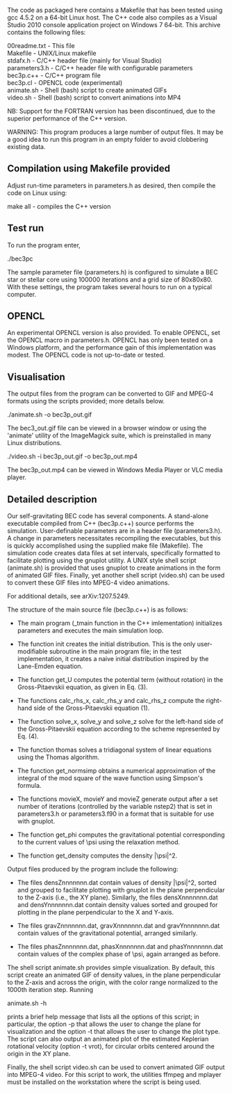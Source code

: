 The code as packaged here contains a Makefile that has been tested
using gcc 4.5.2 on a 64-bit Linux host. The C++ code also compiles
as a Visual Studio 2010 console application project on Windows 7
64-bit. This archive contains the following files:

00readme.txt    - This file  
Makefile        - UNIX/Linux makefile  
stdafx.h        - C/C++ header file (mainly for Visual Studio)  
parameters3.h   - C/C++ header file with configurable parameters  
bec3p.c++       - C/C++ program file  
bec3p.cl        - OPENCL code (experimental)  
animate.sh      - Shell (bash) script to create animated GIFs  
video.sh        - Shell (bash) script to convert animations into MP4  

NB: Support for the FORTRAN version has been discontinued, due to the
superior performance of the C++ version.

WARNING: This program produces a large number of output files. It may
be a good idea to run this program in an empty folder to avoid
clobbering existing data.

Compilation using Makefile provided
-----------------------------------

Adjust run-time parameters in parameters.h as desired,
then compile the code on Linux using:

make all    - compiles the C++ version

Test run
--------
To run the program enter,

  ./bec3pc

The sample parameter file (parameters.h) is configured to simulate
a BEC star or stellar core using 100000 iterations and a grid size
of 80x80x80. With these settings, the program takes several hours
to run on a typical computer.

OPENCL
------

An experimental OPENCL version is also provided. To enable OPENCL,
set the OPENCL macro in parameters.h. OPENCL has only been tested
on a Windows platform, and the performance gain of this implementation
was modest. The OPENCL code is not up-to-date or tested.

Visualisation
-------------

The output files from the program can be converted to GIF and MPEG-4
formats using the scripts provided; more details below.

./animate.sh -o bec3p_out.gif

The bec3_out.gif file can be viewed in a browser window or using the
'animate' utility of the ImageMagick suite, which is preinstalled in
many Linux distributions.

./video.sh -i bec3p_out.gif -o bec3p_out.mp4 

The bec3p_out.mp4 can be viewed in Windows Media Player or VLC media
player.



Detailed description
--------------------

Our self-gravitating BEC code has several components. A stand-alone
executable compiled from C++ (bec3p.c++) source performs the simulation.
User-definable parameters are in a header file (parameters3.h). A change
in parameters necessitates recompiling the executables, but this is
quickly accomplished using the supplied make file (Makefile). The
simulation code creates data files at set intervals, specifically
formatted to facilitate plotting using the gnuplot utility. A UNIX style
shell script (animate.sh) is provided that uses gnuplot to create
animations in the form of animated GIF files. Finally, yet another shell
script (video.sh) can be used to convert these GIF files into MPEG-4
video animations.

For additional details, see arXiv:1207.5249.

The structure of the main source file (bec3p.c++) is as follows:

* The main program (_tmain function in the C++ imlementation)
  initializes parameters and executes the main simulation loop.

* The function init creates the initial distribution. This is the
  only user-modifiable subroutine in the main program file; in the
  test implementation, it creates a naive initial distribution
  inspired by the Lane-Emden equation.

* The function get_U computes the potential term (without rotation) in
  the Gross-Pitaevskii equation, as given in Eq. (3).

* The functions calc_rhs_x, calc_rhs_y and calc_rhs_z compute the
  right-hand side of the Gross-Pitaevskii equation (1).

* The function solve_x, solve_y and solve_z solve for the left-hand side
  of the Gross-Pitaevskii equation according to the scheme represented
  by Eq. (4).

* The function thomas solves a tridiagonal system of linear equations
  using the Thomas algorithm.

* The function get_normsimp obtains a numerical approximation of the
  integral of the mod square of the wave function using Simpson's
  formula.

* The functions movieX, movieY and movieZ generate output after a set
  number of iterations (controlled by the variable nstep2) that is set
  in parameters3.h or parameters3.f90 in a format that is suitable for
  use with gnuplot.

* The function get_phi computes the gravitational potential
  corresponding to the current values of \psi using the relaxation
  method.

* The function get_density computes the density |\psi|^2.


Output files produced by the program include the following:

* The files densZnnnnnnn.dat contain values of density |\psi|^2, sorted
  and grouped to facilitate plotting with gnuplot in the plane
  perpendicular to the Z-axis (i.e., the XY plane). Similarly, the files
  densXnnnnnnn.dat and densYnnnnnnn.dat contain density values sorted
  and grouped for plotting in the plane perpendicular to the X and
  Y-axis.

* The files gravZnnnnnnn.dat, gravXnnnnnnn.dat and gravYnnnnnnn.dat
  contain values of the gravitational potential, arranged similarly.

* The files phasZnnnnnnn.dat, phasXnnnnnnn.dat and phasYnnnnnnn.dat
  contain values of the complex phase of \psi, again arranged as before.


The shell script animate.sh provides simple visualization. By default,
this script create an animated GIF of density values, in the plane
perpendicular to the Z-axis and across the origin, with the color range
normalized to the 1000th iteration step. Running

  animate.sh -h

prints a brief help message that lists all the options of this script;
in particular, the option -p that allows the user to change the plane
for visualization and the option -t that allows the user to change the
plot type. The script can also output an animated plot of the estimated
Keplerian rotational velocity (option -t vrot), for circular orbits
centered around the origin in the XY plane.

Finally, the shell script video.sh can be used to convert animated GIF
output into MPEG-4 video. For this script to work, the utilities ffmpeg
and mplayer must be installed on the workstation where the script is
being used.

